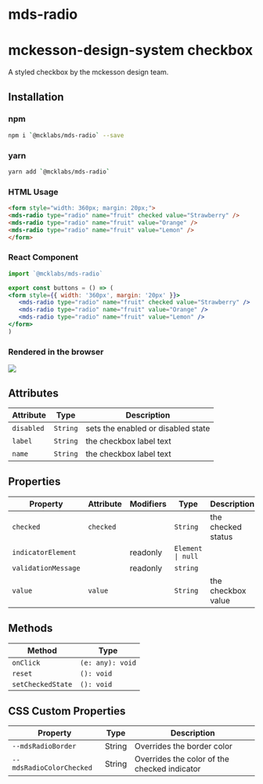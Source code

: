 # mds-radio

# mckesson-design-system checkbox
A styled checkbox by the mckesson design team.

## Installation

### npm
```bash
npm i `@mcklabs/mds-radio` --save
```

### yarn
```bash
yarn add `@mcklabs/mds-radio`
```

### HTML Usage
```html
<form style="width: 360px; margin: 20px;">
<mds-radio type="radio" name="fruit" checked value="Strawberry" />
<mds-radio type="radio" name="fruit" value="Orange" />
<mds-radio type="radio" name="fruit" value="Lemon" />
</form>
```

### React Component
```jsx
import `@mcklabs/mds-radio`

export const buttons = () => (
<form style={{ width: '360px', margin: '20px' }}>
   <mds-radio type="radio" name="fruit" checked value="Strawberry" />
   <mds-radio type="radio" name="fruit" value="Orange" />
   <mds-radio type="radio" name="fruit" value="Lemon" />
</form>
)
```

### Rendered in the browser

![](samples/radio.png)
<br/>

## Attributes

| Attribute  | Type     | Description                        |
|------------|----------|------------------------------------|
| `disabled` | `String` | sets the enabled or disabled state |
| `label`    | `String` | the checkbox label text            |
| `name`     | `String` | the checkbox label text            |

## Properties

| Property            | Attribute | Modifiers | Type              | Description        |
|---------------------|-----------|-----------|-------------------|--------------------|
| `checked`           | `checked` |           | `String`          | the checked status |
| `indicatorElement`  |           | readonly  | `Element \| null` |                    |
| `validationMessage` |           | readonly  | `string`          |                    |
| `value`             | `value`   |           | `String`          | the checkbox value |

## Methods

| Method            | Type             |
|-------------------|------------------|
| `onClick`         | `(e: any): void` |
| `reset`           | `(): void`       |
| `setCheckedState` | `(): void`       |

## CSS Custom Properties

| Property                 | Type   | Description                                  |
|--------------------------|--------|----------------------------------------------|
| `--mdsRadioBorder`       | String | Overrides the border color                   |
| `--mdsRadioColorChecked` | String | Overrides the color of the checked indicator |
